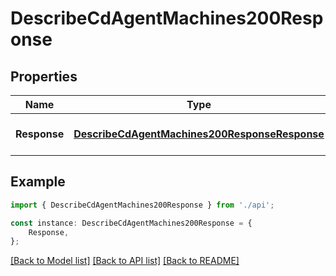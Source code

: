 # DescribeCdAgentMachines200Response


## Properties

Name | Type | Description | Notes
------------ | ------------- | ------------- | -------------
**Response** | [**DescribeCdAgentMachines200ResponseResponse**](DescribeCdAgentMachines200ResponseResponse.md) |  | [optional] [default to undefined]

## Example

```typescript
import { DescribeCdAgentMachines200Response } from './api';

const instance: DescribeCdAgentMachines200Response = {
    Response,
};
```

[[Back to Model list]](../README.md#documentation-for-models) [[Back to API list]](../README.md#documentation-for-api-endpoints) [[Back to README]](../README.md)
